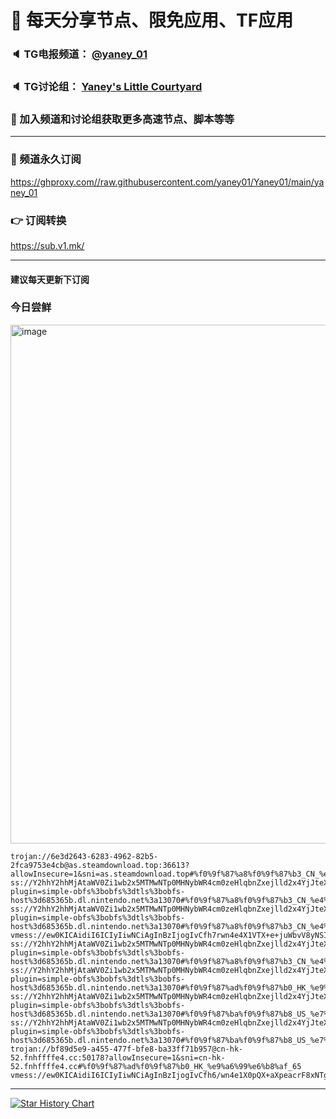 # 🚀 每天分享节点、限免应用、TF应用
### 🔈 TG电报频道： [@yaney_01](https://t.me/yaney_01) 
### 🔈 TG讨论组： [Yaney's Little Courtyard](https://t.me/+caB8IkK7JvMzM2I1)
### 🔔 加入频道和讨论组获取更多高速节点、脚本等等  
***
### 🔗  频道永久订阅
   https://ghproxy.com//raw.githubusercontent.com/yaney01/Yaney01/main/yaney_01
### 👉  订阅转换
   https://sub.v1.mk/
***
#### 建议每天更新下订阅
### 今日尝鲜
<img width="830" alt="image" src="https://user-images.githubusercontent.com/53202722/231917726-d25dff36-173d-4a3a-8eb3-7c149a06f54a.png">

```
trojan://6e3d2643-6283-4962-82b5-2fca9753e4cb@as.steamdownload.top:36613?allowInsecure=1&sni=as.steamdownload.top#%f0%9f%87%a8%f0%9f%87%b3_CN_%e4%b8%ad%e5%9b%bd_58
ss://Y2hhY2hhMjAtaWV0Zi1wb2x5MTMwNTp0MHNybWR4cm0zeHlqbnZxejlld2x4YjJteXE3cmp1dg@685365b.b9.gladns.com:2377/?plugin=simple-obfs%3bobfs%3dtls%3bobfs-host%3d685365b.dl.nintendo.net%3a13070#%f0%9f%87%a8%f0%9f%87%b3_CN_%e4%b8%ad%e5%9b%bd_271
ss://Y2hhY2hhMjAtaWV0Zi1wb2x5MTMwNTp0MHNybWR4cm0zeHlqbnZxejlld2x4YjJteXE3cmp1dg@685365b.b2.gladns.com:2377/?plugin=simple-obfs%3bobfs%3dtls%3bobfs-host%3d685365b.dl.nintendo.net%3a13070#%f0%9f%87%a8%f0%9f%87%b3_CN_%e4%b8%ad%e5%9b%bd_264
vmess://ew0KICAidiI6ICIyIiwNCiAgInBzIjogIvCfh7rwn4e4X1VTX+e+juWbvV8yNSIsDQogICJhZGQiOiAiMTU2LjIyNS42Ny4yNDgiLA0KICAicG9ydCI6ICIzNDkxOSIsDQogICJpZCI6ICI4NGQxZGUxMS1jZTEyLTRhMTUtODMxMi0xMzM4MzU2ZDRhYzQiLA0KICAiYWlkIjogIjY0IiwNCiAgInNjeSI6ICJhdXRvIiwNCiAgIm5ldCI6ICJ0Y3AiLA0KICAidHlwZSI6ICJub25lIiwNCiAgImhvc3QiOiAiIiwNCiAgInBhdGgiOiAiIiwNCiAgInRscyI6ICIiLA0KICAic25pIjogIiINCn0=
ss://Y2hhY2hhMjAtaWV0Zi1wb2x5MTMwNTp0MHNybWR4cm0zeHlqbnZxejlld2x4YjJteXE3cmp1dg@685365b.b5.gladns.com:2377/?plugin=simple-obfs%3bobfs%3dtls%3bobfs-host%3d685365b.dl.nintendo.net%3a13070#%f0%9f%87%a8%f0%9f%87%b3_CN_%e4%b8%ad%e5%9b%bd_267
ss://Y2hhY2hhMjAtaWV0Zi1wb2x5MTMwNTp0MHNybWR4cm0zeHlqbnZxejlld2x4YjJteXE3cmp1dg@685365b.b4.gladns.com:2377/?plugin=simple-obfs%3bobfs%3dtls%3bobfs-host%3d685365b.dl.nintendo.net%3a13070#%f0%9f%87%ad%f0%9f%87%b0_HK_%e9%a6%99%e6%b8%af_266
ss://Y2hhY2hhMjAtaWV0Zi1wb2x5MTMwNTp0MHNybWR4cm0zeHlqbnZxejlld2x4YjJteXE3cmp1dg@685365b.u1.gladns.com:2377/?plugin=simple-obfs%3bobfs%3dtls%3bobfs-host%3d685365b.dl.nintendo.net%3a13070#%f0%9f%87%ba%f0%9f%87%b8_US_%e7%be%8e%e5%9b%bd_246
ss://Y2hhY2hhMjAtaWV0Zi1wb2x5MTMwNTp0MHNybWR4cm0zeHlqbnZxejlld2x4YjJteXE3cmp1dg@685365b.d6.gladns.com:2377/?plugin=simple-obfs%3bobfs%3dtls%3bobfs-host%3d685365b.dl.nintendo.net%3a13070#%f0%9f%87%ba%f0%9f%87%b8_US_%e7%be%8e%e5%9b%bd_277
trojan://bf89d5e9-a455-477f-bfe8-ba33ff71b957@cn-hk-52.fnhffffe4.cc:50178?allowInsecure=1&sni=cn-hk-52.fnhffffe4.cc#%f0%9f%87%ad%f0%9f%87%b0_HK_%e9%a6%99%e6%b8%af_65
vmess://ew0KICAidiI6ICIyIiwNCiAgInBzIjogIvCfh6/wn4e1X0pQX+aXpeacrF8xNTgiLA0KICAiYWRkIjogImxvcC5qYW5wMi5nZndjYW9uaW1hbm1zbC5tbCIsDQogICJwb3J0IjogIjIxOTgwIiwNCiAgImlkIjogImRkNWI4NThhLTQ5ZjUtNDQ3YS1hYTcyLWUzMTk4NWY0NzljNSIsDQogICJhaWQiOiAiMCIsDQogICJzY3kiOiAiYXV0byIsDQogICJuZXQiOiAidGNwIiwNCiAgInR5cGUiOiAibm9uZSIsDQogICJob3N0IjogIiIsDQogICJwYXRoIjogIiIsDQogICJ0bHMiOiAiIiwNCiAgInNuaSI6ICIiDQp9

```
***
[![Star History Chart](https://api.star-history.com/svg?repos=yaney01/Yaney01&type=Date)](https://star-history.com/#yaney01/Yaney01&Date)
